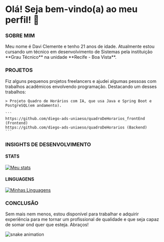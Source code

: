 # Olá! Seja bem-vindo(a) ao meu perfil! 👋
### SOBRE MIM
<p>
    Meu nome é Davi Clemente e tenho 21 anos de idade. Atualmente estou cursando um técnico em desenvolvimento de Sistemas pela instituição **Grau Técnico** na unidade **Recife - Boa Vista**.
</p>

### PROJETOS
<p>
    Fiz alguns pequenos projetos freelancers e ajudei algumas pessoas com trabalhos acadêmicos envolvendo programação. Destacando um desses trabalhos:

    > Projeto Quadro de Horários com IA, que usa Java e Spring Boot e PostgreSQL(em andamento).

    ```
    https://github.com/diego-ads-uniaeso/quadroDeHorarios_frontEnd (Frontend)
    https://github.com/diego-ads-uniaeso/quadroDeHorarios (Backend)
    ```
</p>

### INSIGHTS DE DESENVOLVIMENTO
#### STATS
[![Meu stats](https://github-readme-stats.vercel.app/api?username=davifsclemente&show=reviews&show_icons=true&rank_icon=github&theme=cobalt&hide_title=true&card_width=200px)](https://github.com/anuraghazra/github-readme-stats)

#### LINGUAGENS
[![Minhas Linguagens](https://github-readme-stats.vercel.app/api/top-langs?username=davifsclemente&layout=compact&langs_count=6&card_width=435px&theme=cobalt&hide_title=true&show_icons=true)](https://github.com/anuraghazra/github-readme-stats)

### CONCLUSÃO
<p>
    Sem mais nem menos, estou disponível para trabalhar e adquirir experiência para me tornar um profissional de qualidade e que seja capaz de somar ond quer que esteja.
    Abraços!
</p>

![snake animation](https://github.com/davifsclemente/davifsclemente/blob/output/github-contribution-grid-snake2.svg)
